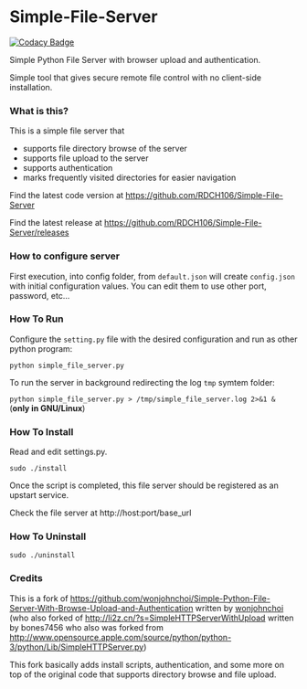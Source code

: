 # Simple-File-Server

[![Codacy Badge](https://api.codacy.com/project/badge/Grade/a2b646100fc84cf2901f3ae86dcbdc1d)](https://www.codacy.com/app/RDCH106/Simple-File-Server?utm_source=github.com&amp;utm_medium=referral&amp;utm_content=RDCH106/Simple-File-Server&amp;utm_campaign=Badge_Grade)

Simple Python File Server with browser upload and authentication.

Simple tool that gives secure remote file control with no client-side installation.

### What is this?
This is a simple file server that
* supports file directory browse of the server
* supports file upload to the server
* supports authentication
* marks frequently visited directories for easier navigation

Find the latest code version at https://github.com/RDCH106/Simple-File-Server

Find the latest release at https://github.com/RDCH106/Simple-File-Server/releases

### How to configure server

First execution, into config folder, from `default.json` will create `config.json` with initial configuration values. You can edit them to use other port, password, etc...
 
### How To Run

Configure the `setting.py` file with the desired configuration and run as other python program:

`python simple_file_server.py`

To run the server in background redirecting the log `tmp` symtem folder:

`python simple_file_server.py > /tmp/simple_file_server.log 2>&1 &` (**only in GNU/Linux**)

### How To Install

Read and edit settings.py.

`sudo ./install`

Once the script is completed, this file server should be registered as an upstart service.

Check the file server at http://host:port/base_url

### How To Uninstall

`sudo ./uninstall`

### Credits

This is a fork of https://github.com/wonjohnchoi/Simple-Python-File-Server-With-Browse-Upload-and-Authentication written by [wonjohnchoi](https://github.com/wonjohnchoi) (who also forked of http://li2z.cn/?s=SimpleHTTPServerWithUpload  written by bones7456 who also was forked from http://www.opensource.apple.com/source/python/python-3/python/Lib/SimpleHTTPServer.py)

This fork basically adds install scripts, authentication, and some more on top of the original code that supports directory browse and file upload.
